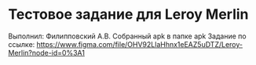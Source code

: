 # Тестовое задание для Leroy Merlin
Выполнил: Филипповский А.В.
Собранный apk в папке apk
Задание по ссылке: https://www.figma.com/file/OHV92LlaHhnx1eEAZ5uDTZ/Leroy-Merlin?node-id=0%3A1
